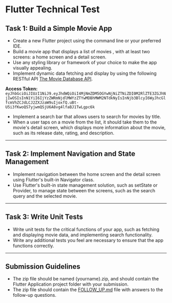 # Flutter Technical Test

## Task 1: Build a Simple Movie App

* Create a new Flutter project using the command line or your preferred IDE.
* Build a movie app that displays a list of movies , with at least two screens: a home screen and a detail screen.
* Use any styling library or framework of your choice to make the app visually appealing.
* Implement dynamic data fetching and display by using the following RESTful API [The Movie Database API](https://developers.themoviedb.org/4/getting-started/authorization).

**Access Token:** `eyJhbGciOiJIUzI1NiJ9.eyJhdWQiOiI4MjNmZDM5OGYwNjNiZTNiZDI0M2RlZTE3ZGJhNjIwOSIsInN1YiI6IjYzZWRmNjdlMWYzZTYwMDBhMWM2NTdkNyIsInNjb3BlcyI6WyJhcGlfcmVhZCJdLCJ2ZXJzaW9uIjoxfQ.uBt-U5i3fKwoQS7yjwmQSjU6A8vg4lfaBJ1TwLgpc6k`

* Implement a search bar that allows users to search for movies by title.
* When a user taps on a movie from the list, it should take them to the movie's detail screen, which displays more information about the movie, such as its release date, rating, and description.

---

## Task 2: Implement Navigation and State Management

* Implement navigation between the home screen and the detail screen using Flutter's built-in Navigator class.
* Use Flutter's built-in state management solution, such as setState or Provider, to manage state between the screens, such as the search query and the selected movie.

---

## Task 3: Write Unit Tests

* Write unit tests for the critical functions of your app, such as fetching and displaying movie data, and implementing search functionality.
* Write any additional tests you feel are necessary to ensure that the app functions correctly.

----

## Submission Guidelines

* The zip file should be named {yourname}.zip, and should contain the Flutter Application project folder with your submission.
* The zip file should contain the [FOLLOW_UP.md](./FOLLOW_UP.md) file with answers to the follow-up questions.
